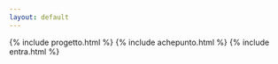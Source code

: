 ```yaml
---
layout: default
---
```



{% include progetto.html %}
{% include achepunto.html %}
{% include entra.html %}